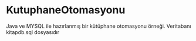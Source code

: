 # KutuphaneOtomasyonu
 Java ve MYSQL ile hazırlanmış bir kütüphane otomasyonu örneği. 
 Veritabanı kitapdb.sql dosyasıdır
